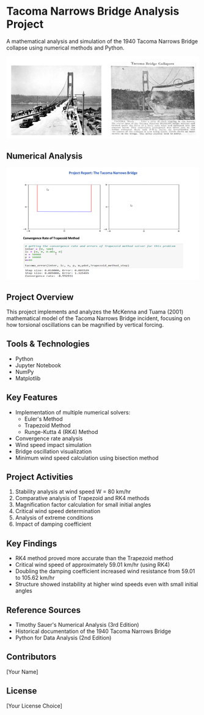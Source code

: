 # Tacoma Narrows Bridge Analysis Project

A mathematical analysis and simulation of the 1940 Tacoma Narrows Bridge collapse using numerical methods and Python.
<div>
  <img src="/Images/tacoma.png" alt="Tacoma" />
</div>

## Numerical Analysis
<div>
  <img src="/Images/numerical.png" alt="numerical" />
</div>
  
## Project Overview

This project implements and analyzes the McKenna and Tuama (2001) mathematical model of the Tacoma Narrows Bridge incident, focusing on how torsional oscillations can be magnified by vertical forcing.

## Tools & Technologies

- Python
- Jupyter Notebook
- NumPy
- Matplotlib

## Key Features

- Implementation of multiple numerical solvers:
  - Euler's Method
  - Trapezoid Method
  - Runge-Kutta 4 (RK4) Method
- Convergence rate analysis
- Wind speed impact simulation
- Bridge oscillation visualization
- Minimum wind speed calculation using bisection method

## Project Activities

1. Stability analysis at wind speed W = 80 km/hr
2. Comparative analysis of Trapezoid and RK4 methods
3. Magnification factor calculation for small initial angles
4. Critical wind speed determination
5. Analysis of extreme conditions
6. Impact of damping coefficient

## Key Findings

- RK4 method proved more accurate than the Trapezoid method
- Critical wind speed of approximately 59.01 km/hr (using RK4)
- Doubling the damping coefficient increased wind resistance from 59.01 to 105.62 km/hr
- Structure showed instability at higher wind speeds even with small initial angles

## Reference Sources

- Timothy Sauer's Numerical Analysis (3rd Edition)
- Historical documentation of the 1940 Tacoma Narrows Bridge
- Python for Data Analysis (2nd Edition)

## Contributors

[Your Name]

## License

[Your License Choice]

